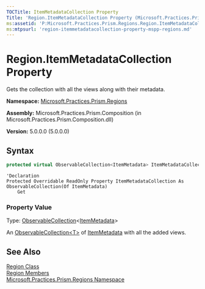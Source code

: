 ```yaml
---
TOCTitle: ItemMetadataCollection Property
Title: 'Region.ItemMetadataCollection Property (Microsoft.Practices.Prism.Regions)'
ms:assetid: 'P:Microsoft.Practices.Prism.Regions.Region.ItemMetadataCollection'
ms:mtpsurl: 'region-itemmetadatacollection-property-mspp-regions.md'
---
```


# Region.ItemMetadataCollection Property

Gets the collection with all the views along with their metadata.

**Namespace:** [Microsoft.Practices.Prism.Regions](/patterns-practices/reference/mspp-regions-namespace)

**Assembly:** Microsoft.Practices.Prism.Composition (in Microsoft.Practices.Prism.Composition.dll)

**Version:** 5.0.0.0 (5.0.0.0)
## Syntax
```C#
protected virtual ObservableCollection<ItemMetadata> ItemMetadataCollection { get; }
```

```VB
'Declaration
Protected Overridable ReadOnly Property ItemMetadataCollection As ObservableCollection(Of ItemMetadata)
	Get
```

### Property Value

Type: [ObservableCollection](http://msdn.microsoft.com/en-us/library/ms668604)&lt;[ItemMetadata](/patterns-practices/reference/itemmetadata-class-mspp-regions)&gt;

An [ObservableCollection&lt;T&gt;](http://msdn.microsoft.com/en-us/library/ms668604) of [ItemMetadata](/patterns-practices/reference/itemmetadata-class-mspp-regions) with all the added views.

## See Also
[Region Class](/patterns-practices/reference/region-class-mspp-regions)<br/>
[Region Members](/patterns-practices/reference/region-members-mspp-regions)<br/>
[Microsoft.Practices.Prism.Regions Namespace](/patterns-practices/reference/mspp-regions-namespace)<br/>